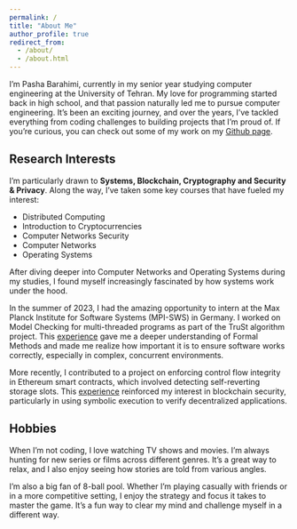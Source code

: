 ```yaml
---
permalink: /
title: "About Me"
author_profile: true
redirect_from:
  - /about/
  - /about.html
---
```


I’m Pasha Barahimi, currently in my senior year studying computer engineering at the University of Tehran. My love for programming started back in high school, and that passion naturally led me to pursue computer engineering. It’s been an exciting journey, and over the years, I’ve tackled everything from coding challenges to building projects that I’m proud of. If you’re curious, you can check out some of my work on my [Github page](https://github.com/PashaBarahimi).

## Research Interests

I’m particularly drawn to **Systems, Blockchain, Cryptography and Security & Privacy**. Along the way, I’ve taken some key courses that have fueled my interest:

- Distributed Computing
- Introduction to Cryptocurrencies
- Computer Networks Security
- Computer Networks
- Operating Systems

After diving deeper into Computer Networks and Operating Systems during my studies, I found myself increasingly fascinated by how systems work under the hood.

In the summer of 2023, I had the amazing opportunity to intern at the Max Planck Institute for Software Systems (MPI-SWS) in Germany. I worked on Model Checking for multi-threaded programs as part of the TruSt algorithm project. This [experience](/research/lincheck) gave me a deeper understanding of Formal Methods and made me realize how important it is to ensure software works correctly, especially in complex, concurrent environments.

More recently, I contributed to a project on enforcing control flow integrity in Ethereum smart contracts, which involved detecting self-reverting storage slots. This [experience](/research/heimdall) reinforced my interest in blockchain security, particularly in using symbolic execution to verify decentralized applications.

## Hobbies

When I’m not coding, I love watching TV shows and movies. I’m always hunting for new series or films across different genres. It’s a great way to relax, and I also enjoy seeing how stories are told from various angles.

I’m also a big fan of 8-ball pool. Whether I’m playing casually with friends or in a more competitive setting, I enjoy the strategy and focus it takes to master the game. It’s a fun way to clear my mind and challenge myself in a different way.
